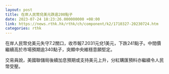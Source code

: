 ```yaml
---
layout: post
title: 在岸人民幣兌美元跌逾200點子
date: 2023-07-24 18:23:26.000000000 +08:00
link: https://news.rthk.hk/rthk/ch/component/k2/1710327-20230724.htm
categories: rthk
---
```


在岸人民幣兌美元失守7.2關口，收市報7.2031元兌1美元，下跌241點子。中間價繼續高於市場預期逾340點子，突顯中央維穩意願堅定。

交易員說，美國聯儲局後續加息預期或支持美元上升，分紅購匯預料亦繼續令人民幣受壓。
